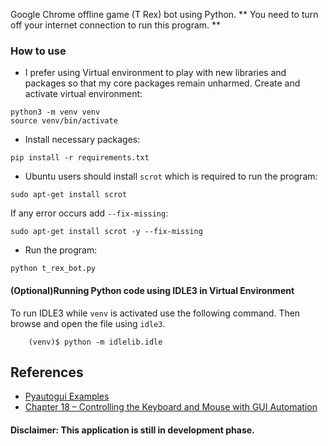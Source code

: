 Google Chrome offline game (T Rex) bot using Python.
** You need to turn off your internet connection to run this program. **

### How to use

- I prefer using Virtual environment to play with new libraries and packages so that my core packages remain unharmed.
Create and activate virtual environment:
```
python3 -m venv venv
source venv/bin/activate
```
- Install necessary packages:
```
pip install -r requirements.txt
```
- Ubuntu users should install `scrot` which is required to run the program:
```
sudo apt-get install scrot
```
If any error occurs add `--fix-missing`:
```
sudo apt-get install scrot -y --fix-missing
```
- Run the program:
```
python t_rex_bot.py
```

#### (Optional)Running Python code using IDLE3 in Virtual Environment

To run IDLE3 while `venv` is activated use the following command. Then browse and open the file using `idle3`.

		(venv)$ python -m idlelib.idle


## References

* [Pyautogui Examples](https://pyautogui.readthedocs.io/en/latest/#examples "Pyautogui Examples")
* [Chapter 18 – Controlling the Keyboard and Mouse with GUI Automation](https://automatetheboringstuff.com/chapter18/ "Chapter 18 – Controlling the Keyboard and Mouse with GUI Automation")

#### Disclaimer: This application is still in development phase.
